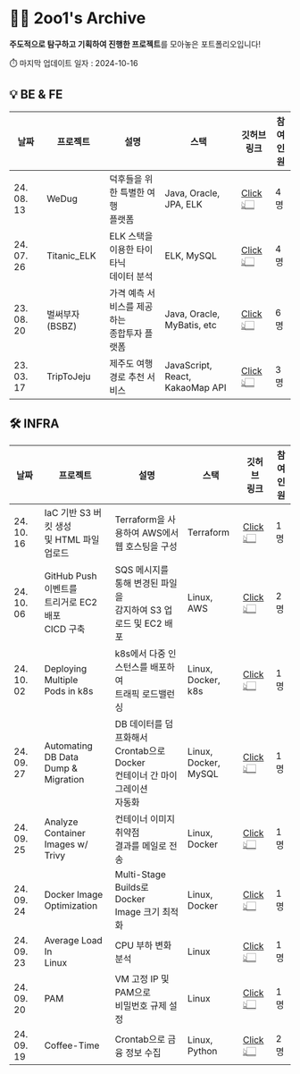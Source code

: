 # ✌🏻 2oo1's Archive

**주도적으로 탐구하고 기획하여 진행한 프로젝트**를 모아놓은 포트폴리오입니다!

⏱️ 마지막 업데이트 일자 : 2024-10-16
<br>

## 💡 BE & FE

| 날짜       | 프로젝트                     | 설명                                             | 스택                  | 깃허브<br>링크                                                                      | 참여<br>인원 |
| ---------- | ---------------------------- | ------------------------------------------------ | --------------------- | ----------------------------------------------------------------------------------- | ------------ |
| 24. 08. 13 | WeDug          | 덕후들을 위한 특별한 여행<br>플랫폼               | Java, Oracle, JPA, ELK          | [Click👆🏻](https://github.com/B1ABOA/wedug)                       | 4명          |
| 24. 07. 26 | Titanic_ELK    | ELK 스택을 이용한 타이타닉<br>데이터 분석         | ELK, MySQL                      | [Click👆🏻](https://github.com/B1ABOA/titanic_elk)                 | 4명          |
| 23. 08. 20 | 벌써부자(BSBZ) | 가격 예측 서비스를 제공하는<br>종합투자 플랫폼 | Java, Oracle, MyBatis, etc      | [Click👆🏻](https://github.com/KB-BSBZ/bsbz-backend)               | 6명          |
| 23. 03. 17 | TripToJeju     | 제주도 여행 경로 추천 서비스                          | JavaScript, React,<br> KakaoMap API | [Click👆🏻](https://github.com/2oo1s/Capstone-TripToJeju/tree/main/TripToJeju-FE) | 3명          |

## 🛠 INFRA

| 날짜       | 프로젝트                     | 설명                                             | 스택                  | 깃허브<br>링크                                                                      | 참여<br>인원 |
| ---------- | ---------------------------- | ------------------------------------------------ | --------------------- | ----------------------------------------------------------------------------------- | ------------ |
| 24. 10. 16 | IaC 기반 S3 버킷 생성<br>및 HTML 파일 업로드 | Terraform을 사용하여 AWS에서<br> 웹 호스팅을 구성 | Terraform | [Click👆🏻](https://github.com/2oo1s/TIL/blob/main/Hands-On/IaC-Env/README.md) | 1명          |
| 24. 10. 06 | GitHub Push 이벤트를<br> 트리거로 EC2 배포<br> CICD 구축 | SQS 메시지를 통해 변경된 파일을<br> 감지하여 S3 업로드 및 EC2 배포 | Linux, AWS | [Click👆🏻](https://github.com/Oodls/AWS-Jenkins-CICD) | 2명          |
| 24. 10. 02 | Deploying Multiple<br>Pods in k8s| k8s에서 다중 인스턴스를 배포하여<br>트래픽 로드밸런싱 | Linux, Docker,<br>k8s | [Click👆🏻](https://github.com/2oo1s/TIL/blob/main/Hands-On/k8s_Deployment_And_LoadBalancing.md) | 1명          |
| 24. 09. 27 |Automating DB Data<br>Dump & Migration | DB 데이터를 덤프화해서<br>Crontab으로 Docker<br>컨테이너 간 마이그레이션<br>자동화 | Linux, Docker,<br>MySQL | [Click👆🏻](https://github.com/2oo1s/TIL/blob/main/Hands-On/Data_Dump.md) | 1명          |
| 24. 09. 25 | Analyze Container<br>Images w/ Trivy | 컨테이너 이미지 취약점<br>결과를 메일로 전송 | Linux, Docker | [Click👆🏻](https://github.com/2oo1s/TIL/blob/main/Hands-On/Trivy.md) | 1명          |
| 24. 09. 24 | Docker Image<br>Optimization | Multi-Stage Builds로 Docker<br>Image 크기 최적화 | Linux, Docker | [Click👆🏻](https://github.com/2oo1s/TIL/blob/main/Hands-On/Docker-Image-Optimization.md) | 1명          |
| 24. 09. 23 | Average Load In<br>Linux     | CPU 부하 변화 분석                               | Linux         | [Click👆🏻](https://github.com/2oo1s/TIL/blob/main/Hands-On/Average-Load-In-Linux.md) | 1명          |
| 24. 09. 20 | PAM                          | VM 고정 IP 및 PAM으로<br>비밀번호 규제 설정      | Linux         | [Click👆🏻](https://github.com/2oo1s/TIL/blob/main/Hands-On/Linux-PAM.md)             | 1명          |
| 24. 09. 19 | Coffee-Time                  | Crontab으로 금융 정보 수집                       | Linux, Python | [Click👆🏻](https://github.com/2oo1s/Coffee-Time)                                     | 2명          |
